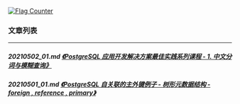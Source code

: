 <a rel="nofollow" href="http://info.flagcounter.com/h9V1"  ><img src="http://s03.flagcounter.com/count/h9V1/bg_FFFFFF/txt_000000/border_CCCCCC/columns_2/maxflags_12/viewers_0/labels_0/pageviews_0/flags_0/"  alt="Flag Counter"  border="0"  ></a>  
  
### 文章列表  
----  
##### 20210502_01.md   [《PostgreSQL 应用开发解决方案最佳实践系列课程 - 1. 中文分词与模糊查询》](20210502_01.md)  
##### 20210501_01.md   [《PostgreSQL 自关联的主外键例子 - 树形元数据结构 - foreign , reference , primary》](20210501_01.md)  
